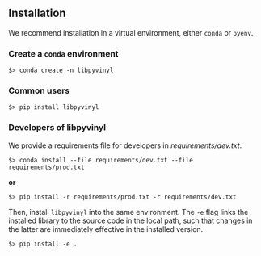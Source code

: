 ## Installation

We recommend installation in a virtual environment, either `conda` or `pyenv`.

### Create a `conda` environment

```
$> conda create -n libpyvinyl
```

### Common users

```
$> pip install libpyvinyl
```

### Developers of libpyvinyl

We provide a requirements file for developers in _requirements/dev.txt_.

```
$> conda install --file requirements/dev.txt --file requirements/prod.txt
```

**or**

```
$> pip install -r requirements/prod.txt -r requirements/dev.txt 
```


Then, install `libpyvinyl` into the same environment. The `-e` flag links the installed library to
the source code in the local path, such that changes in the latter are immediately effective in the installed version.

```
$> pip install -e .
```
